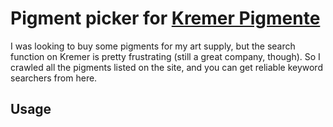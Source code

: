 # Pigment picker for [Kremer Pigmente](https://www.kremer-pigmente.com/en)


I was looking to buy some pigments for my art supply, but the search function on Kremer is pretty frustrating (still a great company, though).
So I crawled all the pigments listed on the site, and you can get reliable keyword searchers from here.

## Usage
